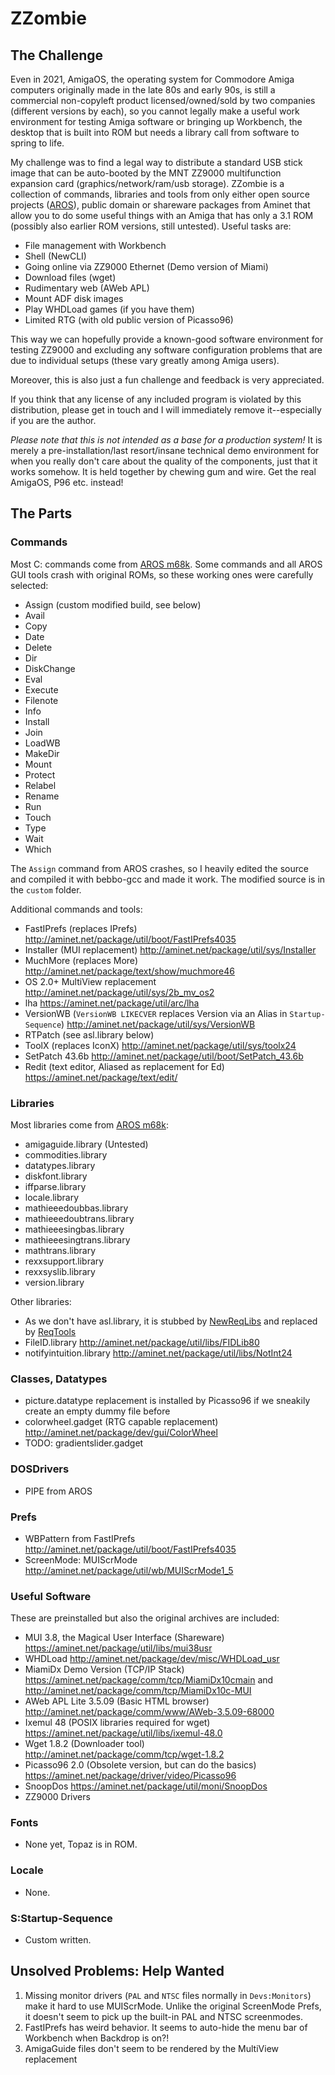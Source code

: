 # ZZombie

## The Challenge

Even in 2021, AmigaOS, the operating system for Commodore Amiga computers originally made in the late 80s and early 90s, is still a commercial non-copyleft product licensed/owned/sold by two companies (different versions by each), so you cannot legally make a useful work environment for testing Amiga software or bringing up Workbench, the desktop that is built into ROM but needs a library call from software to spring to life.

My challenge was to find a legal way to distribute a standard USB stick image that can be auto-booted by the MNT ZZ9000 multifunction expansion card (graphics/network/ram/usb storage). ZZombie is a collection of commands, libraries and tools from only either open source projects ([AROS](https://github.com/aros-development-team/AROS)), public domain or shareware packages from Aminet that allow you to do some useful things with an Amiga that has only a 3.1 ROM (possibly also earlier ROM versions, still untested). Useful tasks are:

- File management with Workbench
- Shell (NewCLI)
- Going online via ZZ9000 Ethernet (Demo version of Miami)
- Download files (wget)
- Rudimentary web (AWeb APL)
- Mount ADF disk images
- Play WHDLoad games (if you have them)
- Limited RTG (with old public version of Picasso96)

This way we can hopefully provide a known-good software environment for testing ZZ9000 and excluding any software configuration problems that are due to individual setups (these vary greatly among Amiga users).

Moreover, this is also just a fun challenge and feedback is very appreciated.

If you think that any license of any included program is violated by this distribution, please get in touch and I will immediately remove it--especially if you are the author.

*Please note that this is not intended as a base for a production system!* It is merely a pre-installation/last resort/insane technical demo environment for when you really don't care about the quality of the components, just that it works somehow. It is held together by chewing gum and wire. Get the real AmigaOS, P96 etc. instead!

## The Parts

### Commands

Most C: commands come from [AROS m68k](https://github.com/aros-development-team/AROS). Some commands and all AROS GUI tools crash with original ROMs, so these working ones were carefully selected:

- Assign (custom modified build, see below)
- Avail
- Copy
- Date
- Delete
- Dir
- DiskChange
- Eval
- Execute
- Filenote
- Info
- Install
- Join
- LoadWB
- MakeDir
- Mount
- Protect
- Relabel
- Rename
- Run
- Touch
- Type
- Wait
- Which

The `Assign` command from AROS crashes, so I heavily edited the source and compiled it with bebbo-gcc and made it work. The modified source is in the `custom` folder.

Additional commands and tools:

- FastIPrefs (replaces IPrefs) http://aminet.net/package/util/boot/FastIPrefs4035
- Installer (MUI replacement) http://aminet.net/package/util/sys/Installer
- MuchMore (replaces More) http://aminet.net/package/text/show/muchmore46
- OS 2.0+ MultiView replacement http://aminet.net/package/util/sys/2b_mv_os2
- lha https://aminet.net/package/util/arc/lha
- VersionWB (`VersionWB LIKECVER` replaces Version via an Alias in `Startup-Sequence`) http://aminet.net/package/util/sys/VersionWB
- RTPatch (see asl.library below)
- ToolX (replaces IconX) http://aminet.net/package/util/sys/toolx24
- SetPatch 43.6b http://aminet.net/package/util/boot/SetPatch_43.6b
- Redit (text editor, Aliased as replacement for Ed) https://aminet.net/package/text/edit/

### Libraries

Most libraries come from [AROS m68k](https://github.com/aros-development-team/AROS):

- amigaguide.library (Untested)
- commodities.library
- datatypes.library
- diskfont.library
- iffparse.library
- locale.library
- mathieeedoubbas.library
- mathieeedoubtrans.library
- mathieeesingbas.library
- mathieeesingtrans.library
- mathtrans.library
- rexxsupport.library
- rexxsyslib.library
- version.library

Other libraries:

- As we don't have asl.library, it is stubbed by [NewReqLibs](http://aminet.net/package/util/libs/NewReqLibs18) and replaced by [ReqTools](http://aminet.net/package/util/libs/ReqToolsUsr.lha)
- FileID.library http://aminet.net/package/util/libs/FIDLib80
- notifyintuition.library http://aminet.net/package/util/libs/NotInt24

### Classes, Datatypes

- picture.datatype replacement is installed by Picasso96 if we sneakily create an empty dummy file before
- colorwheel.gadget (RTG capable replacement) http://aminet.net/package/dev/gui/ColorWheel
- TODO: gradientslider.gadget

### DOSDrivers

- PIPE from AROS

### Prefs

- WBPattern from FastIPrefs http://aminet.net/package/util/boot/FastIPrefs4035
- ScreenMode: MUIScrMode http://aminet.net/package/util/wb/MUIScrMode1_5

### Useful Software

These are preinstalled but also the original archives are included:

- MUI 3.8, the Magical User Interface (Shareware) https://aminet.net/package/util/libs/mui38usr
- WHDLoad http://aminet.net/package/dev/misc/WHDLoad_usr
- MiamiDx Demo Version (TCP/IP Stack) https://aminet.net/package/comm/tcp/MiamiDx10cmain and http://aminet.net/package/comm/tcp/MiamiDx10c-MUI
- AWeb APL Lite 3.5.09 (Basic HTML browser) http://aminet.net/package/comm/www/AWeb-3.5.09-68000
- Ixemul 48 (POSIX libraries required for wget) https://aminet.net/package/util/libs/ixemul-48.0
- Wget 1.8.2 (Downloader tool) http://aminet.net/package/comm/tcp/wget-1.8.2
- Picasso96 2.0 (Obsolete version, but can do the basics) https://aminet.net/package/driver/video/Picasso96
- SnoopDos https://aminet.net/package/util/moni/SnoopDos
- ZZ9000 Drivers

### Fonts

- None yet, Topaz is in ROM.

### Locale

- None.

### S:Startup-Sequence

- Custom written.

## Unsolved Problems: Help Wanted

1. Missing monitor drivers (`PAL` and `NTSC` files normally in `Devs:Monitors`) make it hard to use MUIScrMode. Unlike the original ScreenMode Prefs, it doesn't seem to pick up the built-in PAL and NTSC screenmodes.
2. FastIPrefs has weird behavior. It seems to auto-hide the menu bar of Workbench when Backdrop is on?!
3. AmigaGuide files don't seem to be rendered by the MultiView replacement
